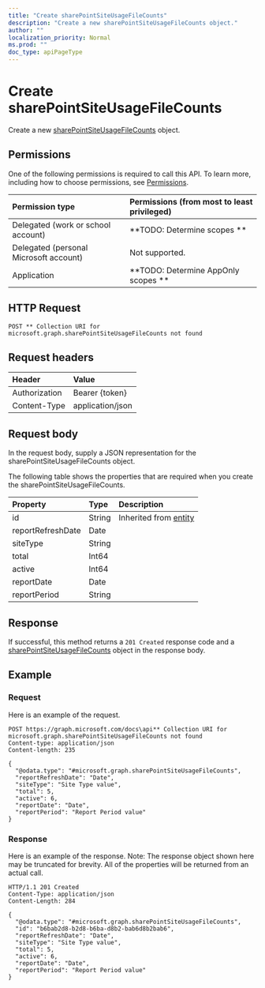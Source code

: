 ```yaml
---
title: "Create sharePointSiteUsageFileCounts"
description: "Create a new sharePointSiteUsageFileCounts object."
author: ""
localization_priority: Normal
ms.prod: ""
doc_type: apiPageType
---
```


# Create sharePointSiteUsageFileCounts

Create a new [sharePointSiteUsageFileCounts](../resources/sharepointsiteusagefilecounts.md) object.

## Permissions
One of the following permissions is required to call this API. To learn more, including how to choose permissions, see [Permissions](/concepts/permissions-reference.md).

|Permission type|Permissions (from most to least privileged)|
|:---|:---|
|Delegated (work or school account)|**TODO: Determine scopes **|
|Delegated (personal Microsoft account)|Not supported.|
|Application|**TODO: Determine AppOnly scopes **|

## HTTP Request
<!-- {
  "blockType": "ignored"
}
-->
``` http
POST ** Collection URI for microsoft.graph.sharePointSiteUsageFileCounts not found
```

## Request headers
|Header|Value|
|:---|:---|
|Authorization|Bearer {token}|
|Content-Type|application/json|

## Request body
In the request body, supply a JSON representation for the sharePointSiteUsageFileCounts object.

The following table shows the properties that are required when you create the sharePointSiteUsageFileCounts.

|Property|Type|Description|
|:---|:---|:---|
|id|String| Inherited from [entity](../resources/entity.md)|
|reportRefreshDate|Date||
|siteType|String||
|total|Int64||
|active|Int64||
|reportDate|Date||
|reportPeriod|String||



## Response
If successful, this method returns a `201 Created` response code and a [sharePointSiteUsageFileCounts](../resources/sharepointsiteusagefilecounts.md) object in the response body.

## Example

### Request
Here is an example of the request.
<!-- {
  "blockType": "request",
  "name": "create_sharepointsiteusagefilecounts_from_"
}
-->
``` http
POST https://graph.microsoft.com/docs\api** Collection URI for microsoft.graph.sharePointSiteUsageFileCounts not found
Content-type: application/json
Content-length: 235

{
  "@odata.type": "#microsoft.graph.sharePointSiteUsageFileCounts",
  "reportRefreshDate": "Date",
  "siteType": "Site Type value",
  "total": 5,
  "active": 6,
  "reportDate": "Date",
  "reportPeriod": "Report Period value"
}
```

### Response
Here is an example of the response. Note: The response object shown here may be truncated for brevity. All of the properties will be returned from an actual call.
<!-- {
  "blockType": "response",
  "truncated": true,
  "@odata.type": "microsoft.graph.sharepointsiteusagefilecounts"
}
-->
``` http
HTTP/1.1 201 Created
Content-Type: application/json
Content-Length: 284

{
  "@odata.type": "#microsoft.graph.sharePointSiteUsageFileCounts",
  "id": "b6bab2d8-b2d8-b6ba-d8b2-bab6d8b2bab6",
  "reportRefreshDate": "Date",
  "siteType": "Site Type value",
  "total": 5,
  "active": 6,
  "reportDate": "Date",
  "reportPeriod": "Report Period value"
}
```

